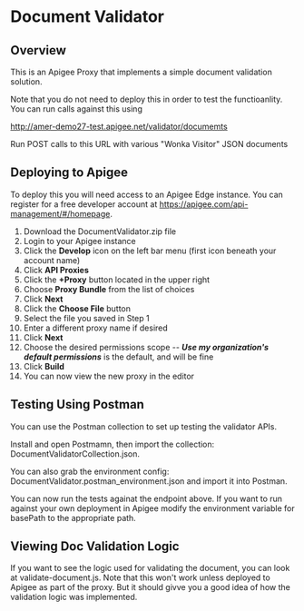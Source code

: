 # Document Validator

## Overview

This is an Apigee Proxy that implements a simple document validation solution.

Note that you do not need to deploy this in order to test the functioanlity. You can run calls against this using

http://amer-demo27-test.apigee.net/validator/documemts

Run POST calls to this URL with various "Wonka Visitor" JSON documents

## Deploying to Apigee

To deploy this you will need access to an Apigee Edge instance. You can register for a free developer account
at https://apigee.com/api-management/#/homepage.

1. Download the DocumentValidator.zip file
2. Login to your Apigee instance
3. Click the **Develop** icon on the left bar menu (first icon beneath your account name)
4. Click **API Proxies**
5. Click the **+Proxy** button located in the upper right
6. Choose **Proxy Bundle** from the list of choices
7. Click **Next**
8. Click the **Choose File** button
9. Select the file you saved in Step 1
10. Enter a different proxy name if desired
11. Click **Next**
12. Choose the desired permissions scope -- ***Use my organization's default permissions*** is the default, and will be fine
13. Click **Build**
14. You can now view the new proxy in the editor

## Testing Using Postman

You can use the Postman collection to set up testing the validator APIs. 

Install and open Postmamn, then import the collection: DocumentValidatorCollection.json.

You can also grab the environment config: DocumentValidator.postman_environment.json and import it into Postman.

You can now run the tests againat the endpoint above. If you want to run against your own deployment in Apigee modify the environment variable for basePath to the appropriate path.

## Viewing Doc Validation Logic

If you want to see the logic used for validating the document, you can look at validate-document.js. Note that this won't work unless deployed to Apigee as part of the proxy. But it should givve you a good idea of how the validation logic was implemented.
